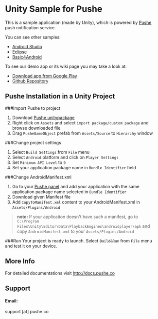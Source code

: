 # Unity Sample for Pushe

This is a sample application (made by Unity), which is powered by [Pushe](http://pushe.co) push notification service.

You can see other samples:
* [Android Studio](https://github.com/ronashco/pushe-android-studio-sample)
* [Eclipse](https://github.com/ronashco/pushe-eclipse-sample)
* [Basic4Android](https://github.com/ronashco/pushe-b4a-sample)

To see our demo app or its wiki page you may take a look at:
* [Download app from Google Play](https://play.google.com/store/apps/details?id=co.ronash.pushesample)
* [Github Repository](https://github.com/ronashco/pushe-sample)

## Pushe Installation in a Unity Project 

###Import Pushe to project

1. Download [Pushe.unitypackage](http://static.pushe.co/1.3.1/pushe-v1.3.1.unitypackage)
2. Right click on `Assets` and select `import package/custom package` and browse downloaded file
3. Drag `PusheGameObject` prefab from `Assets/Source` to `Hierarchy` window

###Change project settings

1. Select `Build Settings` from `File` menu
2. Select `Android` platform and click on `Player Settings`
3. Set `Minimum API Level` to `9`
4. Set your application package name in `Bundle Identifier` field

###Change AndroidManifest.xml

1. Go to your [Pushe panel](http://pushe.co/panel/platform/application/add/) and add your application with the same application package name selected in `Bundle Identifier`
2. Download given Manifest file
3. Add `CopyToManifest.xml` content to your AndroidManifest.xml in `Assets/Plugins/Android`

> **note:** If your application doesn't have such a manifest, go to `C:\Program Files\Unity\Editor\Data\PlaybackEngines\androidplayer\apk` and copy `AndroidManifest.xml` to your `Assets/Plugins/Android`

###Run
Your project is ready to launch. Select `Build&Run` from `File` menu and test it on your device.

## More Info
For detailed documentations visit http://docs.pushe.co


## Support 
#### Email:
support [at] pushe.co

